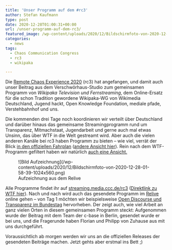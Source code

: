 ```yaml
---
title: 'Unser Programm auf dem #rc3'
author: Stefan Kaufmann
type: post
date: 2020-12-28T01:00:31+00:00
url: /unser-programm-auf-dem-rc3/
featured_image: /wp-content/uploads/2020/12/Bildschirmfoto-von-2020-12-27-23-13-57-1024x575.png
categories:
  - news
tags:
  - Chaos Communication Congress
  - rc3
  - wikipaka

---
```


Die [Remote Chaos Experience 2020][2] (rc3) hat angefangen, und damit auch unser Beitrag aus dem Verschwörhaus-Studio zum gemeinsamen Programm von _Wikipaka Television und Fernstreaming_, dem Online-Ersatz für die schon Tradition gewordene Wikipaka-WG von Wikimedia Deutschland, Jugend hackt, Open Knowledge Foundation, mediale pfade, Verstehbahnhof und uns.

Die kommenden drei Tage noch koordinieren wir verteilt über Deutschland und darüber hinaus das gemeinsame Streamingprogramm rund um Transparenz, Mitmachstaat, Jugendarbeit und gerne auch mal etwas Unsinn, das über WTF in die Welt gestreamt wird. Aber auch die vielen anderen Kanäle bei rc3 haben Programm zu bieten – wie viel, verrät der Blick [in den offiziellen Fahrplan][3] ([andere Ansicht hier][4]). Rein nach dem WTF-Programm gefiltert haben wir natürlich [auch eine Ansicht.][5]

<figure>
![Bild Aufzeichnung](/wp-content/uploads/2020/12/Bildschirmfoto-von-2020-12-28-01-58-39-1024x560.png)
<figcaption>Aufzeichnung aus dem Relive</figcaption></figure>

Alle Programme findet ihr auf [streaming.media.ccc.de/rc3][7] ([Direktlink zu WTF hier][8]). Nach und nach wird auch das gesendete Programm im [Relive][9] online gehen – von Tag 1 möchten wir beispielsweise [Open Discourse und Transparenz im Bundestag][10] hervorheben. Der zeigt auch, wie viel Arbeit an ganz vielen Orten in diesem gemeinsamen Programm steckt: Aufgenommen wurde der Beitrag mit dem Team der c-base in Berlin, gesendet wurde er bei uns, und die Fragerunde haben Florian und Philipp von Zuhause aus mit uns durchgeführt.

Voraussichtlich ab morgen werden wir uns an die offiziellen Releases der gesendeten Beiträge machen. Jetzt gehts aber erstmal ins Bett ;)

 [2]: https://events.ccc.de/2020/12/26/rc3-takeoff/
 [3]: https://rc3.world/rc3/public_fahrplan/
 [4]: https://pretalx.com/rc3/schedule/
 [5]: https://cfp.verschwoerhaus.de/rc3-2020/schedule/
 [7]: https://streaming.media.ccc.de/rc3
 [8]: https://streaming.media.ccc.de/rc3/wikipaka
 [9]: https://streaming.media.ccc.de/rc3/relive
 [10]: https://streaming.media.ccc.de/rc3/relive/428768